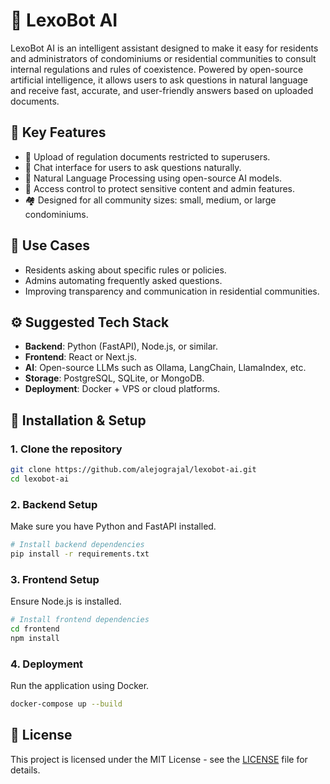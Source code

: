 
# 🧠 LexoBot AI

LexoBot AI is an intelligent assistant designed to make it easy for residents and administrators of condominiums or residential communities to consult internal regulations and rules of coexistence. Powered by open-source artificial intelligence, it allows users to ask questions in natural language and receive fast, accurate, and user-friendly answers based on uploaded documents.

## 🚀 Key Features
- 📄 Upload of regulation documents restricted to superusers.
- 💬 Chat interface for users to ask questions naturally.
- 🧠 Natural Language Processing using open-source AI models.
- 🔐 Access control to protect sensitive content and admin features.
- 🏘️ Designed for all community sizes: small, medium, or large condominiums.

## 💼 Use Cases
- Residents asking about specific rules or policies.
- Admins automating frequently asked questions.
- Improving transparency and communication in residential communities.

## ⚙️ Suggested Tech Stack
- **Backend**: Python (FastAPI), Node.js, or similar.
- **Frontend**: React or Next.js.
- **AI**: Open-source LLMs such as Ollama, LangChain, LlamaIndex, etc.
- **Storage**: PostgreSQL, SQLite, or MongoDB.
- **Deployment**: Docker + VPS or cloud platforms.

## 🔧 Installation & Setup

### 1. Clone the repository
```bash
git clone https://github.com/alejograjal/lexobot-ai.git
cd lexobot-ai
```

### 2. Backend Setup
Make sure you have Python and FastAPI installed.

```bash
# Install backend dependencies
pip install -r requirements.txt
```

### 3. Frontend Setup
Ensure Node.js is installed.

```bash
# Install frontend dependencies
cd frontend
npm install
```

### 4. Deployment
Run the application using Docker.

```bash
docker-compose up --build
```

## 📝 License
This project is licensed under the MIT License - see the [LICENSE](LICENSE) file for details.
